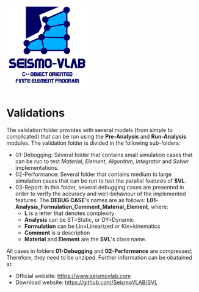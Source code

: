 ![SeismoVLAB Logo](../Logo.png)

Validations
===========

The validation folder provides with several models (from simple to complicated) that can be run using the **Pre-Analysis** and **Run-Analysis** modules. The validation folder is divided in the following sub-folders:

* 01-Debugging: Several folder that contains small simulation cases that can be run to test *Material*, *Element*, *Algorithm*, *Integrator* and *Solver* implementations.  
* 02-Performance: Several folder that contains medium to large simulation cases that can be run to test the parallel features of **SVL**.
* 03-Report: In this folder, several debugging cases are presented in order to verify the accuracy and well-behaviour of the implemented features. The **DEBUG CASE**'s names are as follows:
  **L01-Analysis_Formulation_Comment_Material_Element**, where: 
  * **L** is a letter that denotes complexity 
  * **Analysis** can be ST=Static, or DY=Dynamic
  * **Formulation** can be Lin=Linearized or Kin=kinematics
  * **Comment** is a description 
  * **Material** and **Element** are the **SVL**'s class name.

All cases in folders **01-Debugging** and **02-Performance** are compressed; Therefore, they need to be unziped. Further information can be obatained at:

* Official website: https://www.seismovlab.com
* Download website: https://github.com/SeismoVLAB/SVL
